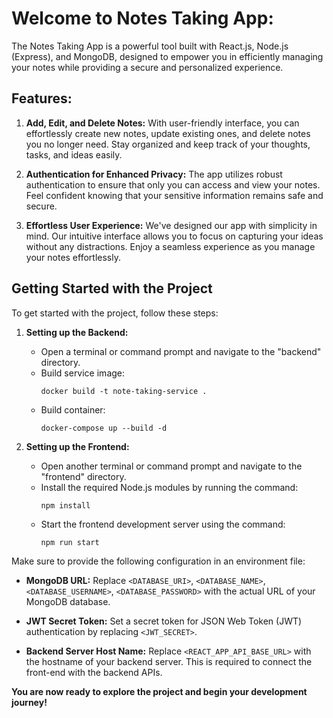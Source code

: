 # Welcome to Notes Taking App:

The Notes Taking App is a powerful tool built with React.js, Node.js (Express), and MongoDB, designed to empower you in efficiently managing your notes while providing a secure and personalized experience.

## Features:

1. **Add, Edit, and Delete Notes:** With user-friendly interface, you can effortlessly create new notes, update existing ones, and delete notes you no longer need. Stay organized and keep track of your thoughts, tasks, and ideas easily.

2. **Authentication for Enhanced Privacy:** The app utilizes robust authentication to ensure that only you can access and view your notes. Feel confident knowing that your sensitive information remains safe and secure.

3. **Effortless User Experience:** We've designed our app with simplicity in mind. Our intuitive interface allows you to focus on capturing your ideas without any distractions. Enjoy a seamless experience as you manage your notes effortlessly.

## Getting Started with the Project

To get started with the project, follow these steps:

1. **Setting up the Backend:**

   - Open a terminal or command prompt and navigate to the "backend" directory.
   - Build service image:
     ```
     docker build -t note-taking-service .
     ```
   - Build container:
     ```
     docker-compose up --build -d
     ```

2. **Setting up the Frontend:**
   - Open another terminal or command prompt and navigate to the "frontend" directory.
   - Install the required Node.js modules by running the command:
     ```
     npm install
     ```
   - Start the frontend development server using the command:
     ```
     npm run start
     ```

Make sure to provide the following configuration in an environment file:

- **MongoDB URL:** Replace `<DATABASE_URI>`, `<DATABASE_NAME>`, `<DATABASE_USERNAME>`, `<DATABASE_PASSWORD>` with the actual URL of your MongoDB database.

- **JWT Secret Token:** Set a secret token for JSON Web Token (JWT) authentication by replacing `<JWT_SECRET>`.

- **Backend Server Host Name:** Replace `<REACT_APP_API_BASE_URL>` with the hostname of your backend server. This is required to connect the front-end with the backend APIs.

**You are now ready to explore the project and begin your development journey!**
